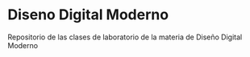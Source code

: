 # Diseno Digital Moderno
Repositorio de las clases de laboratorio de la materia de Diseño Digital Moderno
